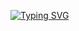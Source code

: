 <a href="https://git.io/typing-svg"><img src="https://readme-typing-svg.herokuapp.com?font=Fira+Code&pause=1000&width=435&lines=Chambeando+para+que+mis+Nike's+pisen;el+mundo+entero" alt="Typing SVG" /></a>
